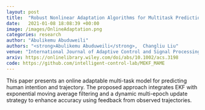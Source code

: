 ```yaml
---
layout: post
title:  "Robust Nonlinear Adaptation Algorithms for Multitask Prediction Networks"
date:   2021-01-08 18:08:39 +00:00
image: /images/OnlineAdaptation.png
categories: research
author: "Abulikemu Abuduweili"
authors: "<strong>Abulikemu Abuduweili</strong>,  Changliu Liu"
venue: "International Journal of Adaptive Control and Signal Processing (ACSP)"
arxiv: https://onlinelibrary.wiley.com/doi/abs/10.1002/acs.3198 
code: https://github.com/intelligent-control-lab/MEKF_MAME
---
```



This paper presents an online adaptable multi-task model for predicting human intention and trajectory. The proposed approach integrates EKF with exponential moving average filtering and a dynamic multi-epoch update strategy to enhance accuracy using feedback from observed trajectories.